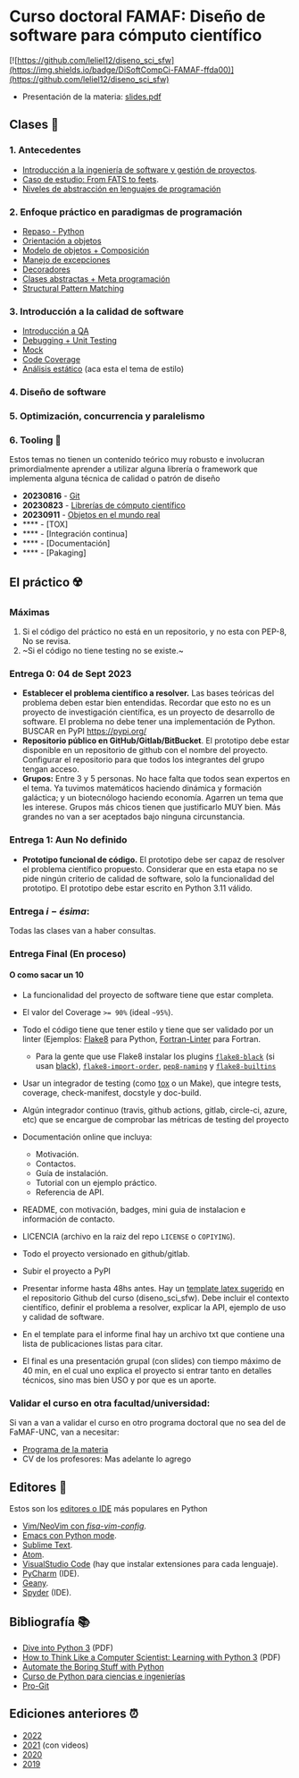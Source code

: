 # Curso doctoral FAMAF: Diseño de software para cómputo científico

[![https://github.com/leliel12/diseno_sci_sfw](https://img.shields.io/badge/DiSoftCompCi-FAMAF-ffda00)](https://github.com/leliel12/diseno_sci_sfw)

- Presentación de la materia: [slides.pdf](slides.pdf)

## Clases 🏫

### 1. Antecedentes
- [Introducción a la ingeniería de software y gestión de proyectos](00_antecedentes/00_ing_softy.ipynb).
- [Caso de estudio: From FATS to feets](00_antecedentes/01_from_FATS_to_feets.ipynb).
- [Niveles de abstracción en lenguajes de programación](00_antecedentes/02_niveles_de_abstraccion.ipynb)

### 2. Enfoque práctico en paradigmas de programación

- [Repaso - Python](01_paradigmas/01_python.ipynb)
- [Orientación a objetos](01_paradigmas/02_OOP.ipynb)
- [Modelo de objetos + Composición](01_paradigmas/03_model.ipynb)
- [Manejo de excepciones](01_paradigmas/04_exceptions.ipynb)
- [Decoradores](01_paradigmas/05_decoradores.ipynb)
- [Clases abstractas + Meta programación](01_paradigmas/06_meta.ipynb)
- [Structural Pattern Matching](01_paradigmas/08_match_statement.ipynb)

### 3. Introducción a la calidad de software

- [Introducción a QA](02_QA/00_intro_qa.ipynb)
- [Debugging + Unit Testing](02_QA/01_testing.ipynb)
- [Mock](02_QA/02_mock.ipynb)
- [Code Coverage](02_QA/03_codecoverage.ipynb)
- [Análisis estático](02_QA/100_static_code_analysis.ipynb)  (aca esta el tema de estilo)

### 4. Diseño de software

### 5. Optimización, concurrencia y paralelismo


### 6. Tooling 🧉

Estos temas no tienen un contenido teórico muy robusto e involucran primordialmente aprender a utilizar alguna librería o framework que implementa alguna técnica de calidad o patrón de diseño

- **20230816** - [Git](NN_offline/git.md)
- **20230823** - [Librerías de cómputo científico](NN_offline/scipy/scipy.md)
- **20230911** - [Objetos en el mundo real](NN_offline/oo_real_world/oo_real_world.md)
- **** - [TOX]
- **** - [Integración continua]
- **** - [Documentación]
- **** - [Pakaging]



## El práctico ☢️

### Máximas

1. Si el código del práctico no está en un repositorio, y no esta con PEP-8, No se revisa.
2. ~Si el código no tiene testing no se existe.~


### Entrega 0: 04 de Sept 2023

- **Establecer el problema científico a resolver.** Las bases teóricas del problema deben estar bien entendidas. Recordar que esto no es un proyecto de investigación científica, es un proyecto de desarrollo de software. El problema no debe tener una implementación de Python. BUSCAR en PyPI https://pypi.org/
- **Repositorio público en GitHub/Gitlab/BitBucket**. El prototipo debe estar disponible en un repositorio de github con el nombre del proyecto. Configurar el repositorio para que todos los integrantes del grupo tengan acceso.
- **Grupos:** Entre 3 y 5 personas. No hace falta que todos sean expertos en el tema. Ya tuvimos matemáticos haciendo dinámica y formación galáctica; y un biotecnólogo haciendo economía. Agarren un tema que les interese. Grupos más chicos tienen que justificarlo MUY bien. Más grandes no van a ser aceptados bajo ninguna circunstancia.


### Entrega 1: Aun No definido

- **Prototipo funcional de código.** El prototipo debe ser capaz de resolver el problema científico propuesto. Considerar que en esta etapa no se pide ningún criterio de calidad de software, solo la funcionalidad del prototipo. El prototipo debe estar escrito en Python 3.11 válido.

### Entrega $i-ésima$:

Todas las clases van a haber consultas.

### Entrega Final (En proceso)

#### O como sacar un 10
- La funcionalidad del proyecto de software tiene que estar completa.
- El valor del Coverage `>= 90%` (ideal `~95%`).
- Todo el código tiene que tener estilo y tiene que ser validado por un linter (Ejemplos: [Flake8](https://flake8.pycqa.org) para Python, [Fortran-Linter](https://pypi.org/project/fortran-linter/) para Fortran.
  - Para la gente que use Flake8 instalar los plugins
   [`flake8-black`](https://pypi.org/project/flake8-black/) (si usan [black](https://pypi.org/project/black/)),
   [`flake8-import-order`](https://pypi.org/project/flake8-import-order/),
   [`pep8-naming`](https://pypi.org/project/pep8-naming/) y
   [`flake8-builtins`](https://pypi.org/project/flake8-builtins/)

- Usar un integrador de testing (como [tox](https://pypi.org/project/tox/) o un Make), que integre tests, coverage, check-manifest, docstyle y doc-build.
- Algún integrador continuo (travis, github actions, gitlab, circle-ci, azure, etc) que se encargue de comprobar las métricas de testing del proyecto
- Documentación online que incluya:
    - Motivación.
    - Contactos.
    - Guía de instalación.
    - Tutorial con un ejemplo práctico.
    - Referencia de API.
- README, con motivación, badges, mini guia de instalacion e información de contacto.
- LICENCIA (archivo en la raiz del repo `LICENSE` o `COPIYING`).
- Todo el proyecto versionado en github/gitlab.
- Subir el proyecto a PyPI

- Presentar informe hasta 48hs antes. Hay un [template latex sugerido](https://github.com/leliel12/diseno_sci_sfw/blob/80857c790e406017b68722be893bc180e314dca8/final/final.zip) en el repositorio Github del curso (diseno_sci_sfw). Debe incluir el contexto científico, definir el problema a resolver, explicar la API, ejemplo de uso y calidad de software.
- En el template para el informe final hay un archivo txt que contiene una lista de publicaciones listas para citar.
- El final es una presentación grupal (con slides) con tiempo máximo de 40 min, en el cual uno explica el proyecto si entrar tanto en detalles técnicos, sino mas bien USO y por que es un aporte.

### Validar el curso en otra facultad/universidad:

Si van a van a validar el curso en otro programa doctoral que no sea del de FaMAF-UNC, van a necesitar:

- [Programa de la materia](https://drive.google.com/file/d/1ZUGPy444Us3miI0BaLQgJqblri6xiMaD/view)
- CV de los profesores: Mas adelante lo agrego

## Editores 📝

Estos son los [editores o IDE](https://realpython.com/lessons/ides-vs-code-editors/) más populares en Python

- [Vim/NeoVim con *fisa-vim-config*](https://vim.fisadev.com/).
- [Emacs con Python mode](https://www.emacswiki.org/emacs/PythonProgrammingInEmacs).
- [Sublime Text](https://www.sublimetext.com/).
- [Atom](https://atom.io/).
- [VisualStudio Code](https://code.visualstudio.com/) (hay que instalar extensiones para cada lenguaje).
- [PyCharm](https://www.jetbrains.com/pycharm/) (IDE).
- [Geany](https://www.geany.org/).
- [Spyder](https://www.spyder-ide.org/) (IDE).

## Bibliografía 📚

- [Dive into Python 3](http://histo.ucsf.edu/BMS270/diveintopython3-r802.pdf) (PDF)
- [How to Think Like a Computer Scientist: Learning with Python 3](https://www.ict.ru.ac.za/Resources/cspw/thinkcspy3/thinkcspy3.pdf) (PDF)
- [Automate the Boring Stuff with Python](https://automatetheboringstuff.com/)
- [Curso de Python para ciencias e ingenierías](https://github.com/mgaitan/curso-python-cientifico)
- [Pro-Git](https://git-scm.com/book/es/v2)

## Ediciones anteriores ⏰

- [2022](https://github.com/leliel12/diseno_sci_sfw/tree/2022)
- [2021](https://github.com/leliel12/diseno_sci_sfw/tree/2021) (con videos)
- [2020](https://github.com/leliel12/diseno_sci_sfw/tree/2020)
- [2019](https://github.com/leliel12/diseno_sci_sfw/tree/2019)
